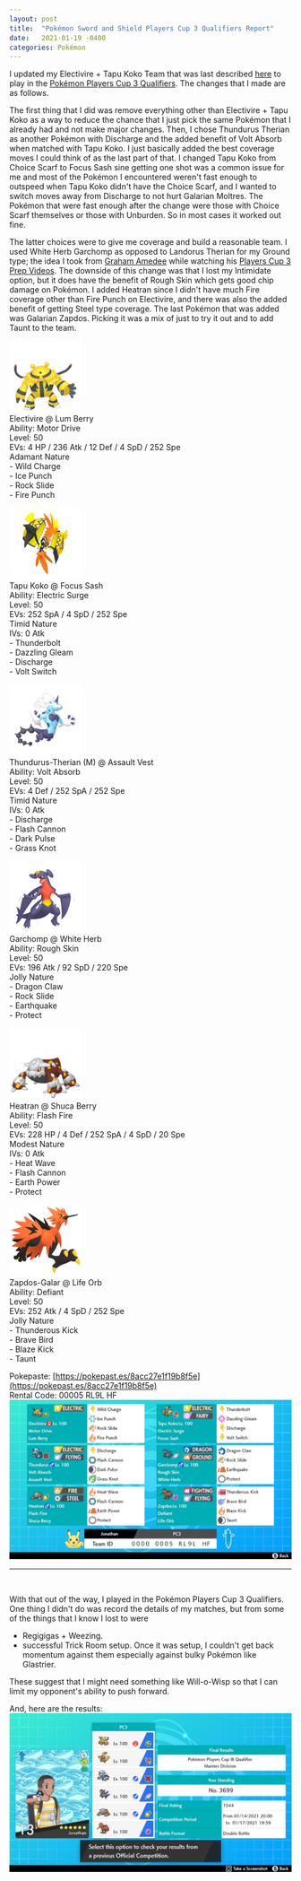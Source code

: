 ```yaml
---
layout: post
title:  "Pokémon Sword and Shield Players Cup 3 Qualifiers Report"
date:   2021-01-19 -0400
categories: Pokémon
---
```

<link rel="stylesheet" href="/assets/pokemon.css">

I updated my Electivire + Tapu Koko Team that was last described [here](/posts/2020/12/18/Pokemon-Series-7-Team-Followup) to play in the [Pokémon Players Cup 3 Qualifiers](https://www.pokemon.com/us/play-pokemon/pokemon-players-cup-iii/about/). The changes that I made are as follows.

The first thing that I did was remove everything other than Electivire + Tapu Koko as a way to reduce the chance that I just pick the same Pokémon that I already had and not make major changes. Then, I chose Thundurus Therian as another Pokémon with Discharge and the added benefit of Volt Absorb when matched with Tapu Koko. I just basically added the best coverage moves I could think of as the last part of that. I changed Tapu Koko from Choice Scarf to Focus Sash sine getting one shot was a common issue for me and most of the Pokémon I encountered weren't fast enough to outspeed when Tapu Koko didn't have the Choice Scarf, and I wanted to switch moves away from Discharge to not hurt Galarian Moltres. The Pokémon that were fast enough after the change were those with Choice Scarf themselves or those with Unburden. So in most cases it worked out fine.

The latter choices were to give me coverage and build a reasonable team. I used White Herb Garchomp as opposed to Landorus Therian for my Ground type; the idea I took from [Graham Amedee](https://twitter.com/amedeegraham) while watching his [Players Cup 3 Prep Videos](https://www.youtube.com/playlist?list=PLgGNMT7qMyqtnmNVtuxJdkMDBoBFf65KC). The downside of this change was that I lost my Intimidate option, but it does have the benefit of Rough Skin which gets good chip damage on Pokémon. I added Heatran since I didn't have much Fire coverage other than Fire Punch on Electivire, and there was also the added benefit of getting Steel type coverage. The last Pokémon that was added was Galarian Zapdos. Picking it was a mix of just to try it out and to add Taunt to the team.


![Electivire](/images/pokemon/sprites/466-electivire.png) <br>
Electivire @ Lum Berry <br>
Ability: Motor Drive <br>
Level: 50 <br>
EVs: 4 HP / 236 Atk / 12 Def / 4 SpD / 252 Spe <br>
Adamant Nature <br>
\- Wild Charge <br>
\- Ice Punch <br>
\- Rock Slide <br>
\- Fire Punch <br>

![Tapu Koko](/images/pokemon/sprites/785-tapu-koko.png) <br>
Tapu Koko @ Focus Sash <br>
Ability: Electric Surge <br>
Level: 50 <br>
EVs: 252 SpA / 4 SpD / 252 Spe <br>
Timid Nature <br>
IVs: 0 Atk <br>
\- Thunderbolt <br>
\- Dazzling Gleam <br>
\- Discharge <br>
\- Volt Switch <br>

![Thundurus Therian](/images/pokemon/sprites/642-thundurus-therian.png) <br>
Thundurus-Therian (M) @ Assault Vest <br>
Ability: Volt Absorb <br>
Level: 50 <br>
EVs: 4 Def / 252 SpA / 252 Spe <br>
Timid Nature <br>
IVs: 0 Atk <br>
\- Discharge <br>
\- Flash Cannon <br>
\- Dark Pulse <br>
\- Grass Knot <br>

![Garchomp](/images/pokemon/sprites/445-garchomp.png) <br>
Garchomp @ White Herb <br>
Ability: Rough Skin <br>
Level: 50 <br>
EVs: 196 Atk / 92 SpD / 220 Spe <br>
Jolly Nature <br>
\- Dragon Claw <br>
\- Rock Slide <br>
\- Earthquake <br>
\- Protect <br>

![Heatran](/images/pokemon/sprites/485-heatran.png) <br>
Heatran @ Shuca Berry <br>
Ability: Flash Fire <br>
Level: 50 <br>
EVs: 228 HP / 4 Def / 252 SpA / 4 SpD / 20 Spe <br>
Modest Nature <br>
IVs: 0 Atk <br>
\- Heat Wave <br>
\- Flash Cannon <br>
\- Earth Power <br>
\- Protect <br>

![Galarian Zapdos](/images/pokemon/sprites/145-zapdos-galarian.png) <br>
Zapdos-Galar @ Life Orb <br>
Ability: Defiant <br>
Level: 50 <br>
EVs: 252 Atk / 4 SpD / 252 Spe <br>
Jolly Nature <br>
\- Thunderous Kick <br>
\- Brave Bird <br>
\- Blaze Kick <br>
\- Taunt <br>


Pokepaste: [https://pokepast.es/8acc27e1f19b8f5e](https://pokepast.es/8acc27e1f19b8f5e) <br>
Rental Code: 00005 RL9L HF <br>
![Team Rental](/images/pokemon/2021_01_19_rental_team.jpg)

<hr><br>

With that out of the way, I played in the Pokémon Players Cup 3 Qualifiers. One thing I didn't do was record the details of my matches, but from some of the things that I know I lost to were
- Regigigas + Weezing.
- successful Trick Room setup. Once it was setup, I couldn't get back momentum against them especially against bulky Pokémon like Glastrier.

These suggest that I might need something like Will-o-Wisp so that I can limit my opponent's ability to push forward.

And, here are the results:
![Team Rental](/images/pokemon/2021_01_19_players_cup_3_qualifier_results.jpg)
